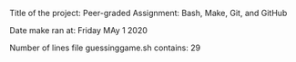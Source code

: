 Title of the project: Peer-graded Assignment: Bash, Make, Git, and GitHub

Date make ran at: Friday MAy 1 2020

Number of lines file guessinggame.sh contains: 29
